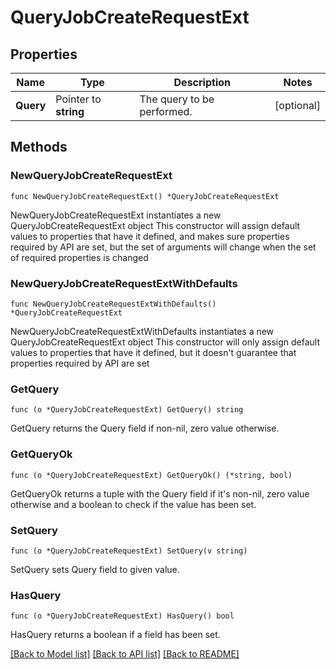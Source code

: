 # QueryJobCreateRequestExt

## Properties

Name | Type | Description | Notes
------------ | ------------- | ------------- | -------------
**Query** | Pointer to **string** | The query to be performed. | [optional] 

## Methods

### NewQueryJobCreateRequestExt

`func NewQueryJobCreateRequestExt() *QueryJobCreateRequestExt`

NewQueryJobCreateRequestExt instantiates a new QueryJobCreateRequestExt object
This constructor will assign default values to properties that have it defined,
and makes sure properties required by API are set, but the set of arguments
will change when the set of required properties is changed

### NewQueryJobCreateRequestExtWithDefaults

`func NewQueryJobCreateRequestExtWithDefaults() *QueryJobCreateRequestExt`

NewQueryJobCreateRequestExtWithDefaults instantiates a new QueryJobCreateRequestExt object
This constructor will only assign default values to properties that have it defined,
but it doesn't guarantee that properties required by API are set

### GetQuery

`func (o *QueryJobCreateRequestExt) GetQuery() string`

GetQuery returns the Query field if non-nil, zero value otherwise.

### GetQueryOk

`func (o *QueryJobCreateRequestExt) GetQueryOk() (*string, bool)`

GetQueryOk returns a tuple with the Query field if it's non-nil, zero value otherwise
and a boolean to check if the value has been set.

### SetQuery

`func (o *QueryJobCreateRequestExt) SetQuery(v string)`

SetQuery sets Query field to given value.

### HasQuery

`func (o *QueryJobCreateRequestExt) HasQuery() bool`

HasQuery returns a boolean if a field has been set.


[[Back to Model list]](../README.md#documentation-for-models) [[Back to API list]](../README.md#documentation-for-api-endpoints) [[Back to README]](../README.md)



